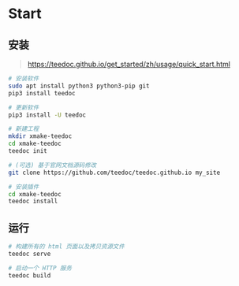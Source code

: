 # Start

## 安装

> <https://teedoc.github.io/get_started/zh/usage/quick_start.html>

```bash
# 安装软件
sudo apt install python3 python3-pip git
pip3 install teedoc

# 更新软件
pip3 install -U teedoc

# 新建工程
mkdir xmake-teedoc
cd xmake-teedoc
teedoc init

# (可选) 基于官网文档源码修改
git clone https://github.com/teedoc/teedoc.github.io my_site

# 安装插件
cd xmake-teedoc
teedoc install
```

## 运行

```bash
# 构建所有的 html 页面以及拷贝资源文件
teedoc serve

# 启动一个 HTTP 服务
teedoc build
```
